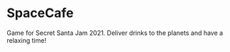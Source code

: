 # SpaceCafe
 Game for Secret Santa Jam 2021. Deliver drinks to the planets and have a relaxing time!
